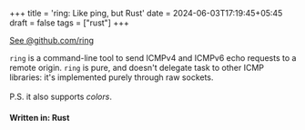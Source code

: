 +++
title = 'ring: Like ping, but Rust'
date = 2024-06-03T17:19:45+05:45
draft = false
tags = ["rust"]
+++

[See @github.com/ring](https://github.com/CroxxN/ring)

`ring` is a command-line tool to send ICMPv4 and ICMPv6 echo requests to a remote origin. `ring` is pure, and doesn't delegate task to other ICMP libraries: it's implemented purely through raw sockets.
\
\
P.S. it also supports *colors*.

#### Written in: Rust
